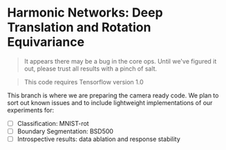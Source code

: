 # Harmonic Networks: Deep Translation and Rotation Equivariance

> It appears there may be a bug in the core ops. Until we've figured it out, please trust all results with a pinch of salt.

> This code requires Tensorflow version 1.0

This branch is where we are preparing the camera ready code. We plan to sort out known issues and to include lightweight implementations of our experiments for:
- [ ] Classification: MNIST-rot
- [ ] Boundary Segmentation: BSD500
- [ ] Introspective results: data ablation and response stability

